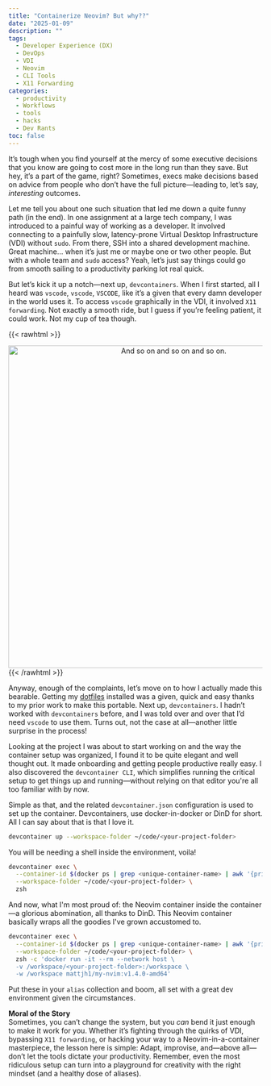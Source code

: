 ```yaml
---
title: "Containerize Neovim? But why??"
date: "2025-01-09"
description: ""
tags:
  - Developer Experience (DX)
  - DevOps
  - VDI
  - Neovim
  - CLI Tools
  - X11 Forwarding
categories:
  - productivity
  - Workflows
  - tools
  - hacks
  - Dev Rants
toc: false
---
```


It’s tough when you find yourself at the mercy of some executive decisions that you know are going to cost more in the long run than they save. But hey, it’s a part of the game, right? Sometimes, execs make decisions based on advice from people who don’t have the full picture—leading to, let’s say, _interesting_ outcomes.

<!--more-->

Let me tell you about one such situation that led me down a quite funny path (in the end). In one assignment at a large tech company, I was introduced to a painful way of working as a developer. It involved connecting to a painfully slow, latency-prone Virtual Desktop Infrastructure (VDI) without `sudo`. From there, SSH into a shared development machine. Great machine… when it’s just me or maybe one or two other people. But with a whole team and `sudo` access? Yeah, let’s just say things could go from smooth sailing to a productivity parking lot real quick.

But let’s kick it up a notch—next up, `devcontainers`. When I first started, all I heard was `vscode`, `vscode`, `VSCODE`, like it’s a given that every damn developer in the world uses it. To access `vscode` graphically in the VDI, it involved `X11 forwarding`. Not exactly a smooth ride, but I guess if you’re feeling patient, it could work. Not my cup of tea though.

{{< rawhtml >}}

<div style="text-align: center;">
    <img src="/images/so_on_on_on.webp" alt="And so on and so on and so on." width="640">
</div>
{{< /rawhtml >}}

Anyway, enough of the complaints, let’s move on to how I actually made this bearable. Getting my [dotfiles](https://github.com/mattjh1/dotfiles) installed was a given, quick and easy thanks to my prior work to make this portable. Next up, `devcontainers`. I hadn’t worked with `devcontainers` before, and I was told over and over that I’d need `vscode` to use them. Turns out, not the case at all—another little surprise in the process!

Looking at the project I was about to start working on and the way the container setup was organized, I found it to be quite elegant and well thought out. It made onboarding and getting people productive really easy. I also discovered the `devcontainer CLI`, which simplifies running the critical setup to get things up and running—without relying on that editor you're all too familiar with by now.

Simple as that, and the related `devcontainer.json` configuration is used to set up the container. Devcontainers, use docker-in-docker or DinD for short. All I can say about that is that I love it.

```bash
devcontainer up --workspace-folder ~/code/<your-project-folder>
```

You will be needing a shell inside the environment, voila!

```bash
devcontainer exec \
  --container-id $(docker ps | grep <unique-container-name> | awk '{print $1}') \
  --workspace-folder ~/code/<your-project-folder> \
  zsh
```

And now, what I'm most proud of: the Neovim container inside the container—a glorious abomination, all thanks to DinD. This Neovim container basically wraps all the goodies I've grown accustomed to.

```bash
devcontainer exec \
  --container-id $(docker ps | grep <unique-container-name> | awk '{print $1}') \
  --workspace-folder ~/code/<your-project-folder> \
  zsh -c 'docker run -it --rm --network host \
  -v /workspace/<your-project-folder>:/workspace \
  -w /workspace mattjh1/my-nvim:v1.4.0-amd64'
```

Put these in your `alias` collection and boom, all set with a great dev environment given the circumstances.

**Moral of the Story**  
Sometimes, you can’t change the system, but you _can_ bend it just enough to make it work for you. Whether it’s fighting through the quirks of VDI, bypassing `X11 forwarding`, or hacking your way to a Neovim-in-a-container masterpiece, the lesson here is simple: Adapt, improvise, and—above all—don’t let the tools dictate your productivity. Remember, even the most ridiculous setup can turn into a playground for creativity with the right mindset (and a healthy dose of aliases).
